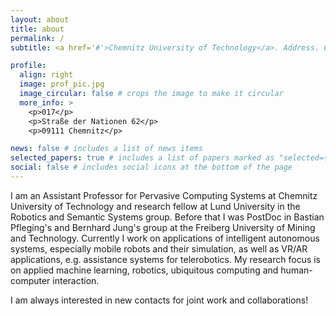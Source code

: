 ```yaml
---
layout: about
title: about
permalink: /
subtitle: <a href='#'>Chemnitz University of Technology</a>. Address. Contacts. Motto. Etc.

profile:
  align: right
  image: prof_pic.jpg
  image_circular: false # crops the image to make it circular
  more_info: >
    <p>017</p>
    <p>Straße der Nationen 62</p>
    <p>09111 Chemnitz</p>

news: false # includes a list of news items
selected_papers: true # includes a list of papers marked as "selected={true}"
social: false # includes social icons at the bottom of the page
---
```


I am an Assistant Professor for Pervasive Computing Systems at Chemnitz University of Technology and research fellow at Lund University in the Robotics and Semantic Systems group. Before that I was PostDoc in Bastian Pfleging's and Bernhard Jung's group at the Freiberg University of Mining and Technology. Currently I work on applications of intelligent autonomous systems, especially mobile robots and their simulation, as well as VR/AR applications, e.g. assistance systems for telerobotics. My research focus is on applied machine learning, robotics, ubiquitous computing and human-computer interaction.

I am always interested in new contacts for joint work and collaborations!

